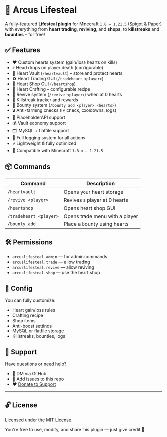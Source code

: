 # 🌟 Arcus Lifesteal

A fully-featured **Lifesteal plugin** for Minecraft `1.8 – 1.21.5` (Spigot & Paper) with everything from **heart trading**, **reviving**, and **shops**, to **killstreaks** and **bounties** – for free!

## ✅ Features
- ❤️ Custom hearts system (gain/lose hearts on kills)
- 💀 Head drops on player death (configurable)
- 🔐 Heart Vault (`/heartvault`) – store and protect hearts
- ♻️ Heart Trading GUI (`/tradeheart <player>`)
- 🛒 Heart Shop GUI (`/heartshop`)
- 🧬 Heart Crafting – configurable recipe
- 🧟 Revive system (`/revive <player>`) when at 0 hearts
- 🎯 Killstreak tracker and rewards
- 🎯 Bounty system (`/bounty add <player> <hearts>`)
- 🔒 Anti-farming checks (IP check, cooldowns, logs)
- 🧩 PlaceholderAPI support
- 💰 Vault economy support
- 🗂️ MySQL + flatfile support
- 📜 Full logging system for all actions
- ⚡ Lightweight & fully optimized
- 🧪 Compatible with Minecraft `1.8.x – 1.21.5`

## 📦 Commands
| Command                | Description                         |
|------------------------|-------------------------------------|
| `/heartvault`         | Opens your heart storage            |
| `/revive <player>`    | Revives a player at 0 hearts        |
| `/heartshop`          | Opens heart shop GUI                |
| `/tradeheart <player>`| Opens trade menu with a player      |
| `/bounty add`         | Place a bounty using hearts         |

## 🛠 Permissions
- `arcuslifesteal.admin` — for admin commands
- `arcuslifesteal.trade` — allow trading
- `arcuslifesteal.revive` — allow reviving
- `arcuslifesteal.shop` — use the heart shop

## 💾 Config
You can fully customize:
- Heart gain/loss rules
- Crafting recipe
- Shop items
- Anti-boost settings
- MySQL or flatfile storage
- Killstreaks, bounties, logs

## 🧠 Support
Have questions or need help?
- 📧 DM via GitHub
- 💬 Add issues to this repo
- ❤️ [Donate to Support](https://discord.gg/BzScmDhEwW)

---

## 🔓 License
Licensed under the [MIT License](LICENSE).

You're free to use, modify, and share this plugin — just give credit 🙏
